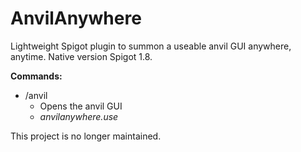 # AnvilAnywhere

Lightweight Spigot plugin to summon a useable anvil GUI anywhere, anytime. Native version Spigot 1.8.

**Commands:**
- /anvil
  - Opens the anvil GUI
  - *anvilanywhere.use*
  
This project is no longer maintained.
